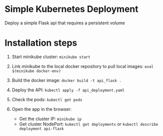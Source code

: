 # Simple Kubernetes Deployment

Deploy a simple Flask api that requires a persistent volume

# Installation steps

1. Start minikube cluster: `minikube start`

2. Link minikube to the local docker repository to pull local images: `eval $(minikube docker-env)`

3. Build the docker image: `docker build -t api_flask .`

4. Deploy the API: `kubectl apply -f api_deployment.yaml`

5. Check the pods: `kubectl get pods`

6. Open the app in the browser: 
    - Get the cluster IP: `minikube ip`
    - Get cluster NodePort: `kubectl get deployments` or `kubectl describe deployment api-flask`

